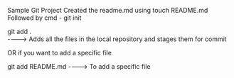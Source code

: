 Sample Git Project
Created the readme.md using touch README.md
Followed by cmd - git init

git add .  
----> Adds all the files in the local repository and stages them for commit

OR if you want to add a specific file

git add README.md 
----> To add a specific file
